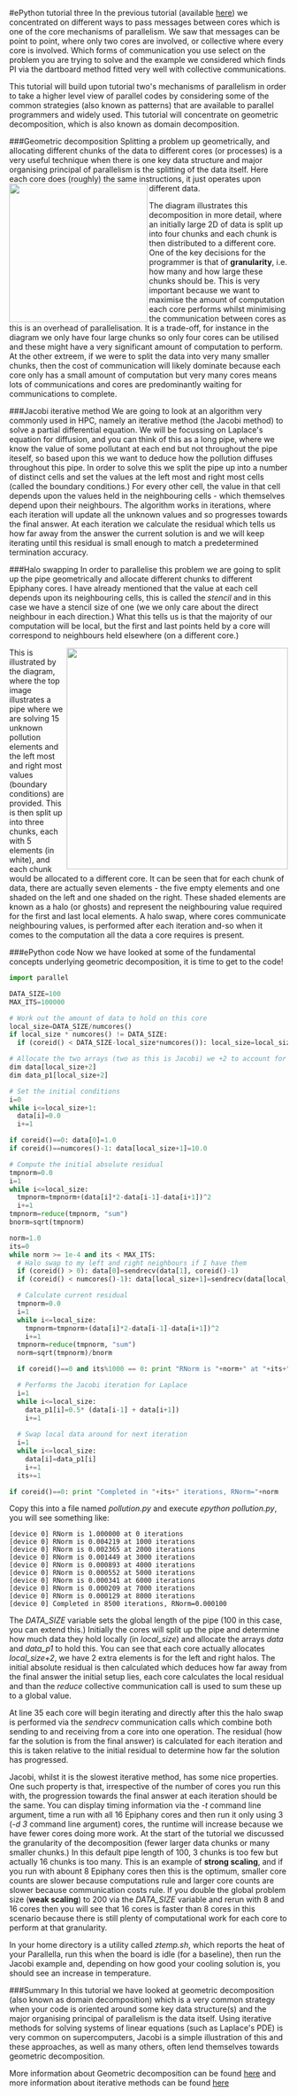 #ePython tutorial three
In the previous tutorial (available [here](docs/tutorial2.md)) we concentrated on different ways to pass messages between cores which is one of the core mechanisms of parallelism. We saw that messages can be point to point, where only two cores are involved, or collective where every core is involved. Which forms of communication you use select on the problem you are trying to solve and the example we considered which finds PI via the dartboard method fitted very well with collective communications.

This tutorial will build upon tutorial two's mechanisms of parallelism in order to take a higher level view of parallel codes by considering some of the common strategies (also known as patterns) that are available to parallel programmers and widely used. This tutorial will concentrate on geometric decomposition, which is also known as domain decomposition.

###Geometric decomposition
Splitting a problem up geometrically, and allocating different chunks of the data to different cores (or processes) is a very useful technique when there is one key data structure and major organising principal of parallelism is the splitting of the data itself. Here each core does (roughly) the same instructions, it just operates upon different data. 
<img src="http://plutocode.ph.unito.it/Doxygen/API-Reference_Guide/UserMa9.gif" width="250" align="left">

The diagram illustrates this decomposition in more detail, where an initially large 2D of data is split up into four chunks and each chunk is then distributed to a different core. One of the key decisions for the programmer is that of **granularity**, i.e. how many and how large these chunks should be. This is very important because we want to maximise the amount of computation each core performs whilst minimising the communication between cores as this is an overhead of parallelisation. It is a trade-off, for instance in the diagram we only have four large chunks so only four cores can be utilised and these might have a very significant amount of computation to perform. At the other extreem, if we were to split the data into very many smaller chunks, then the cost of communication will likely dominate because each core only has a small amount of computation but very many cores means lots of communications and cores are predominantly waiting for communications to complete.

###Jacobi iterative method
We are going to look at an algorithm very commonly used in HPC, namely an iterative method (the Jacobi method) to solve a partial differential equation. We will be focussing on Laplace's equation for diffusion, and you can think of this as a long pipe, where we know the value of some pollutant at each end but not throughout the pipe iteself, so based upon this we want to deduce how the pollution diffuses throughout this pipe. In order to solve this we split the pipe up into a number of distinct cells and set the values at the left most and right most cells (called the boundary conditions.) For every other cell, the value in that cell depends upon the values held in the neighbouring cells - which themselves depend upon their neighbours. The algorithm works in iterations, where each iteration will update all the unknown values and so progresses towards the final answer. At each iteration we calculate the residual which tells us how far away from the answer the current solution is and we will keep iterating until this residual is small enough to match a predetermined termination accuracy.

###Halo swapping
In order to parallelise this problem we are going to split up the pipe geometrically and allocate different chunks to different Epiphany cores. I have already mentioned that the value at each cell depends upon its neighbouring cells, this is called the *stencil* and in this case we have a stencil size of one (we we only care about the direct neighbour in each direction.) What this tells us is that the majority of our computation will be local, but the first and last points held by a core will correspond to neighbours held elsewhere (on a different core.) 

<img src="https://raw.githubusercontent.com/mesham/epython/master/docs/decomposition.jpg" width="400" align="right">
This is illustrated by the diagram, where the top image illustrates a pipe where we are solving 15 unknown pollution elements and the left most and right most values (boundary conditions) are provided. This is then split up into three chunks, each with 5 elements (in white), and each chunk would be allocated to a different core. It can be seen that for each chunk of data, there are actually seven elements - the five empty elements and one shaded on the left and one shaded on the right. These shaded elements are known as a halo (or ghosts) and represent the neighbouring value required for the first and last local elements. A halo swap, where cores communicate neighbouring values, is performed after each iteration and-so when it comes to the computation all the data a core requires is present.

###ePython code
Now we have looked at some of the fundamental concepts underlying geometric decomposition, it is time to get to the code!

```python
import parallel

DATA_SIZE=100
MAX_ITS=100000

# Work out the amount of data to hold on this core
local_size=DATA_SIZE/numcores()
if local_size * numcores() != DATA_SIZE:
  if (coreid() < DATA_SIZE-local_size*numcores()): local_size=local_size+1

# Allocate the two arrays (two as this is Jacobi) we +2 to account for halos/boundary conditions
dim data[local_size+2]
dim data_p1[local_size+2]

# Set the initial conditions
i=0
while i<=local_size+1:
  data[i]=0.0
  i+=1

if coreid()==0: data[0]=1.0
if coreid()==numcores()-1: data[local_size+1]=10.0

# Compute the initial absolute residual
tmpnorm=0.0
i=1
while i<=local_size:
  tmpnorm=tmpnorm+(data[i]*2-data[i-1]-data[i+1])^2
  i+=1
tmpnorm=reduce(tmpnorm, "sum")
bnorm=sqrt(tmpnorm)

norm=1.0
its=0
while norm >= 1e-4 and its < MAX_ITS:
  # Halo swap to my left and right neighbours if I have them
  if (coreid() > 0): data[0]=sendrecv(data[1], coreid()-1)        
  if (coreid() < numcores()-1): data[local_size+1]=sendrecv(data[local_size], coreid()+1)

  # Calculate current residual
  tmpnorm=0.0
  i=1
  while i<=local_size:
    tmpnorm=tmpnorm+(data[i]*2-data[i-1]-data[i+1])^2
    i+=1
  tmpnorm=reduce(tmpnorm, "sum")
  norm=sqrt(tmpnorm)/bnorm

  if coreid()==0 and its%1000 == 0: print "RNorm is "+norm+" at "+its+" iterations"

  # Performs the Jacobi iteration for Laplace
  i=1
  while i<=local_size:
    data_p1[i]=0.5* (data[i-1] + data[i+1])
    i+=1
  
  # Swap local data around for next iteration
  i=1
  while i<=local_size:
    data[i]=data_p1[i]
    i+=1
  its+=1

if coreid()==0: print "Completed in "+its+" iterations, RNorm="+norm
```

Copy this into a file named *pollution.py* and execute *epython pollution.py*, you will see something like:

```
[device 0] RNorm is 1.000000 at 0 iterations
[device 0] RNorm is 0.004219 at 1000 iterations
[device 0] RNorm is 0.002365 at 2000 iterations
[device 0] RNorm is 0.001449 at 3000 iterations
[device 0] RNorm is 0.000893 at 4000 iterations
[device 0] RNorm is 0.000552 at 5000 iterations
[device 0] RNorm is 0.000341 at 6000 iterations
[device 0] RNorm is 0.000209 at 7000 iterations
[device 0] RNorm is 0.000129 at 8000 iterations
[device 0] Completed in 8500 iterations, RNorm=0.000100
```

The *DATA_SIZE* variable sets the global length of the pipe (100 in this case, you can extend this.) Initially the cores will split up the pipe and determine how much data they hold locally (in *local_size*) and allocate the arrays *data* and *data_p1* to hold this. You can see that each core actually allocates *local_size+2*, we have 2 extra elements is for the left and right halos.
The initial absolute residual is then calculated which deduces how far away from the final answer the initial setup lies, each core calculates the local residual and than the *reduce* collective communication call is used to sum these up to a global value.

At line 35 each core will begin iterating and directly after this the halo swap is performed via the *sendrecv* communication calls which combine both sending to and receiving from a core into one operation. The residual (how far the solution is from the final answer) is calculated for each iteration and this is taken relative to the initial residual to determine how far the solution has progressed.

Jacobi, whilst it is the slowest iterative method, has some nice properties. One such property is that, irrespective of the number of cores you run this with, the progression towards the final answer at each iteration should be the same. You can display timing information via the *-t* command line argument, time a run with all 16 Epiphany cores and then run it only using 3 (*-d 3* command line argument) cores, the runtime will increase because we have fewer cores doing more work. At the start of the tutorial we discussed the granularity of the decomposition (fewer larger data chunks or many smaller chunks.) In this default pipe length of 100, 3 chunks is too few but actually 16 chunks is too many. This is an example of **strong scaling**, and if you run with abount 8 Epiphany cores then this is the optimum, smaller core counts are slower because computations rule and larger core counts are slower because communication costs rule. If you double the global problem size (**weak scaling**) to 200 via the *DATA_SIZE* variable and rerun with 8 and 16 cores then you will see that 16 cores is faster than 8 cores in this scenario because there is still plenty of computational work for each core to perform at that granularity.

In your home directory is a utility called *ztemp.sh*, which reports the heat of your Parallella, run this when the board is idle (for a baseline), then run the Jacobi example and, depending on how good your cooling solution is, you should see an increase in temperature.

###Summary
In this tutorial we have looked at geometric decomposition (also known as domain decomposition) which is a very common strategy when your code is oriented around some key data structure(s) and the major organising principal of parallelism is the data itself. Using iterative methods for solving systems of linear equations (such as Laplace's PDE) is very common on supercomputers, Jacobi is a simple illustration of this and these approaches, as well as many others, often lend themselves towards geometric decomposition. 

More information about Geometric decomposition can be found [here](http://parlab.eecs.berkeley.edu/wiki/patterns/geometric_decomposition) and more information about iterative methods can be found [here](http://www.maa.org/press/periodicals/loci/joma/iterative-methods-for-solving-iaxi-ibi-introduction-to-the-iterative-methods)
